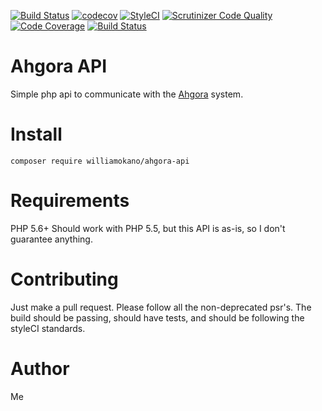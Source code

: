 [![Build Status](https://travis-ci.org/williamokano/ahgora-api.svg?branch=master)](https://travis-ci.org/williamokano/ahgora-api)
[![codecov](https://codecov.io/gh/williamokano/ahgora-api/branch/master/graph/badge.svg)](https://codecov.io/gh/williamokano/ahgora-api)
[![StyleCI](https://styleci.io/repos/72966527/shield?branch=master)](https://styleci.io/repos/72966527)
[![Scrutinizer Code Quality](https://scrutinizer-ci.com/g/williamokano/ahgora-api/badges/quality-score.png?b=master)](https://scrutinizer-ci.com/g/williamokano/ahgora-api/?branch=master)
[![Code Coverage](https://scrutinizer-ci.com/g/williamokano/ahgora-api/badges/coverage.png?b=master)](https://scrutinizer-ci.com/g/williamokano/ahgora-api/?branch=master)
[![Build Status](https://scrutinizer-ci.com/g/williamokano/ahgora-api/badges/build.png?b=master)](https://scrutinizer-ci.com/g/williamokano/ahgora-api/build-status/master)

# Ahgora API
Simple php api to communicate with the [Ahgora](https://www.ahgora.com.br/) system.

# Install
`composer require williamokano/ahgora-api`

# Requirements
PHP 5.6+
Should work with PHP 5.5, but this API is as-is, so I don't guarantee anything.

# Contributing
Just make a pull request. Please follow all the non-deprecated psr's.
The build should be passing, should have tests, and should be following the styleCI standards.

# Author
Me